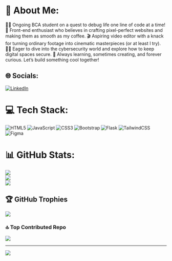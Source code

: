 # 💫 About Me:
👨‍💻 Ongoing BCA student on a quest to debug life one line of code at a time! 🎨 Front-end enthusiast who believes in crafting pixel-perfect websites and making them as smooth as my coffee. 🎬 Aspiring video editor with a knack for turning ordinary footage into cinematic masterpieces (or at least I try). 🕵️‍♂️ Eager to dive into the cybersecurity world and explore how to keep digital spaces secure. 🚀 Always learning, sometimes creating, and forever curious. Let’s build something cool together!


## 🌐 Socials:
[![LinkedIn](https://img.shields.io/badge/LinkedIn-%230077B5.svg?logo=linkedin&logoColor=white)](https://linkedin.com/in/https://www.linkedin.com/in/akhil-saji-843650317/) 

# 💻 Tech Stack:
![HTML5](https://img.shields.io/badge/html5-%23E34F26.svg?style=for-the-badge&logo=html5&logoColor=white) ![JavaScript](https://img.shields.io/badge/javascript-%23323330.svg?style=for-the-badge&logo=javascript&logoColor=%23F7DF1E) ![CSS3](https://img.shields.io/badge/css3-%231572B6.svg?style=for-the-badge&logo=css3&logoColor=white) ![Bootstrap](https://img.shields.io/badge/bootstrap-%238511FA.svg?style=for-the-badge&logo=bootstrap&logoColor=white) ![Flask](https://img.shields.io/badge/flask-%23000.svg?style=for-the-badge&logo=flask&logoColor=white) ![TailwindCSS](https://img.shields.io/badge/tailwindcss-%2338B2AC.svg?style=for-the-badge&logo=tailwind-css&logoColor=white) ![Figma](https://img.shields.io/badge/figma-%23F24E1E.svg?style=for-the-badge&logo=figma&logoColor=white)
# 📊 GitHub Stats:
![](https://github-readme-stats.vercel.app/api?username=akhil-alpha&theme=transparent&hide_border=false&include_all_commits=true&count_private=true)<br/>
![](https://github-readme-streak-stats.herokuapp.com/?user=akhil-alpha&theme=transparent&hide_border=false)<br/>
![](https://github-readme-stats.vercel.app/api/top-langs/?username=akhil-alpha&theme=transparent&hide_border=false&include_all_commits=true&count_private=true&layout=compact)

## 🏆 GitHub Trophies
![](https://github-profile-trophy.vercel.app/?username=akhil-alpha&theme=merko&no-frame=false&no-bg=true&margin-w=4)

### 🔝 Top Contributed Repo
![](https://github-contributor-stats.vercel.app/api?username=akhil-alpha&limit=5&theme=neon&combine_all_yearly_contributions=true)

---
[![](https://visitcount.itsvg.in/api?id=akhil-alpha&icon=0&color=2)](https://visitcount.itsvg.in)

<!-- Proudly created with GPRM ( https://gprm.itsvg.in ) -->
